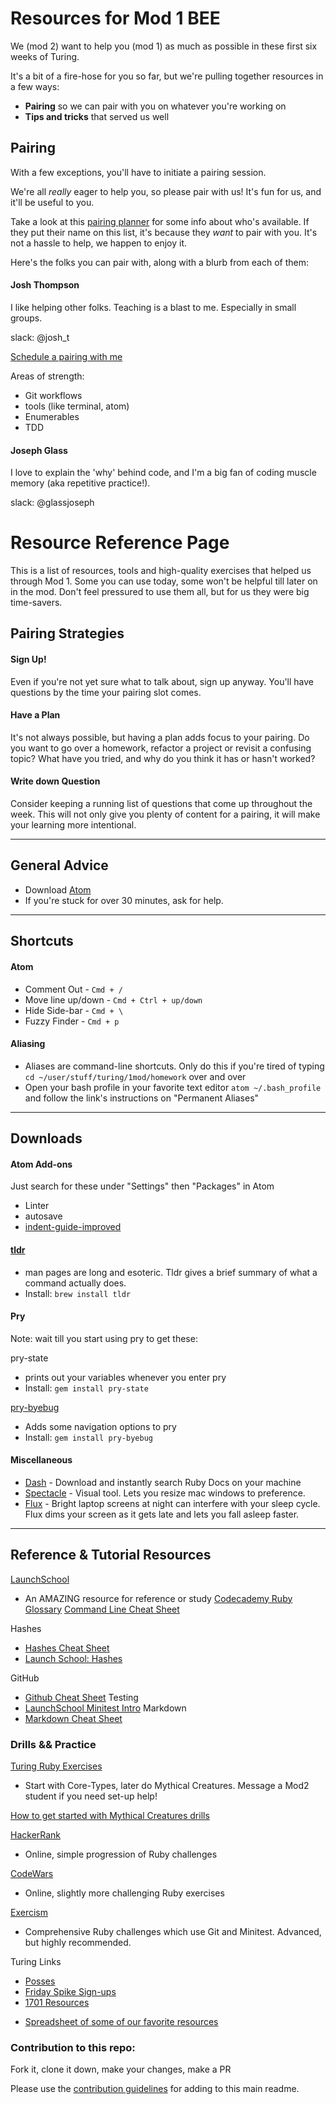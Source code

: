 # Resources for Mod 1 BEE

We (mod 2) want to help you (mod 1) as much as possible in these first six weeks of Turing.

It's a bit of a fire-hose for you so far, but we're pulling together resources in a few ways:

- **Pairing** so we can pair with you on whatever you're working on
- **Tips and tricks** that served us well

## Pairing

With a few exceptions, you'll have to initiate a pairing session.

We're all _really_ eager to help you, so please pair with us! It's fun for us, and it'll be useful to you.

Take a look at this [pairing planner](https://docs.google.com/spreadsheets/d/1L6no7aWCD93SnaQoOruDVR40d9y5nODWavSJm8YEFdo/edit#gid=2084945952) for some info about who's available. If they put their name on this list, it's because they _want_ to pair with you. It's not a hassle to help, we happen to enjoy it.


Here's the folks you can pair with, along with a blurb from each of them:

#### Josh Thompson

I like helping other folks. Teaching is a blast to me. Especially in small groups.

slack: @josh_t

[Schedule a pairing with me](https://calendly.com/joshthompson)

Areas of strength:
- Git workflows
- tools (like terminal, atom)
- Enumerables
- TDD

#### Joseph Glass

I love to explain the 'why' behind code, and I'm a big fan of coding muscle memory (aka repetitive practice!).

slack: @glassjoseph



# Resource Reference Page

This is a list of resources, tools and high-quality exercises that helped us through Mod 1. Some you can use today, some won't be helpful till later on in the mod. Don't feel pressured to use them all, but for us they were big time-savers.

## Pairing Strategies
#### Sign Up!
Even if you're not yet sure what to talk about, sign up anyway. You'll have questions by the time your pairing slot comes.

#### Have a Plan
It's not always possible, but having a plan adds focus to your pairing. Do you want to go over a homework, refactor a project or revisit a confusing topic? What have you tried, and why do you think it has or hasn't worked?

#### Write down Question
Consider keeping a running list of questions that come up throughout the week. This will not only give you plenty of content for a pairing, it will make your learning more intentional.

---

## General Advice
* Download [Atom](https://atom.io/)
* If you're stuck for over 30 minutes, ask for help.

---

## Shortcuts
#### Atom
* Comment Out - `Cmd + /`
* Move line up/down - `Cmd + Ctrl + up/down`
* Hide Side-bar - `Cmd + \`
* Fuzzy Finder - `Cmd + p`

#### Aliasing
* Aliases are command-line shortcuts. Only do this if you're tired of typing `cd ~/user/stuff/turing/1mod/homework` over and over
* Open your bash profile in your favorite text editor `atom ~/.bash_profile` and follow the link's instructions on "Permanent Aliases"

---

## Downloads
#### Atom Add-ons
Just search for these under "Settings" then "Packages" in Atom
* Linter
* autosave
* [indent-guide-improved](https://atom.io/packages/indent-guide-improved)

#### [tldr](https://github.com/tldr-pages/tldr)
* man pages are long and esoteric. Tldr gives a brief summary of what a command actually does.
* Install: `brew install tldr`


#### Pry
Note: wait till you start using pry to get these:

pry-state
* prints out your variables whenever you enter pry
* Install: `gem install pry-state`

[pry-byebug](https://github.com/deivid-rodriguez/pry-byebug)
* Adds some navigation options to pry
* Install: `gem install pry-byebug`

#### Miscellaneous
* [Dash](https://kapeli.com/dash) - Download and instantly search Ruby Docs on your machine
* [Spectacle](https://www.spectacleapp.com/) - Visual tool. Lets you resize mac windows to preference.
* [Flux](https://justgetflux.com/) - Bright laptop screens at night can interfere with your sleep cycle. Flux dims your screen as it gets late and lets you fall asleep faster.

---

## Reference & Tutorial Resources
[LaunchSchool](https://launchschool.com/books/ruby/read/introduction)
* An AMAZING resource for reference or study
	[Codecademy Ruby Glossary](https://www.codecademy.com/articles/glossary-ruby)
	[Command Line Cheat Sheet](https://gist.github.com/poopsplat/7195274)

Hashes
* [Hashes Cheat Sheet](https://www.shortcutfoo.com/app/dojos/ruby-hashes/cheatsheet)
* [Launch School: Hashes](https://launchschool.com/books/ruby/read/hashes)

GitHub
* [Github Cheat Sheet](https://education.github.com/git-cheat-sheet-education.pdf)
Testing
* [LaunchSchool Minitest Intro](https://launchschool.com/blog/assert-yourself-an-introduction-to-minitest)
Markdown
* [Markdown Cheat Sheet](https://github.com/adam-p/markdown-here/wiki/Markdown-Cheatsheet)

### Drills && Practice

[Turing Ruby Exercises](https://github.com/turingschool/ruby-exercises/)

* Start with Core-Types, later do Mythical Creatures. Message a Mod2 student if you need set-up help!

[How to get started with Mythical Creatures drills](https://gist.github.com/josh-works/ac68a974cb9e0d73d663ea6c8cf3e8d8)

[HackerRank](https://www.hackerrank.com/dashboard)

* Online, simple progression of Ruby challenges

[CodeWars](https://www.codewars.com/)

* Online, slightly more challenging Ruby exercises

[Exercism](http://exercism.io/)

* Comprehensive Ruby challenges which use Git and Minitest. Advanced, but highly recommended.


Turing Links

* [Posses](https://docs.google.com/document/d/1OKjq08T6Wrw9IZi_lAGCHvVbWFRItvI966SLstMXVew/edit)
* [Friday Spike Sign-ups](https://turing-fridays.firebaseapp.com/)
* [1701 Resources](https://docs.google.com/spreadsheets/d/1538UAT-AMUB3Pf1OHCJDjZ4ArnhCf_n2FHEZwd3wWpY/edit#gid=0)
- [Spreadsheet of some of our favorite resources](https://docs.google.com/spreadsheets/d/1538UAT-AMUB3Pf1OHCJDjZ4ArnhCf_n2FHEZwd3wWpY/edit?usp=sharing)

### Contribution to this repo:

Fork it, clone it down, make your changes, make a PR

Please use the [contribution guidelines](/templates/contributor_template.md) for adding to this main readme.
